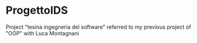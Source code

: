 # ProgettoIDS
Project "tesina ingegneria del software" referred to my previous project of "OOP" with Luca Montagnani

